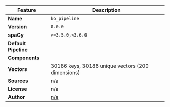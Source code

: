 | Feature | Description |
| --- | --- |
| **Name** | `ko_pipeline` |
| **Version** | `0.0.0` |
| **spaCy** | `>=3.5.0,<3.6.0` |
| **Default Pipeline** |  |
| **Components** |  |
| **Vectors** | 30186 keys, 30186 unique vectors (200 dimensions) |
| **Sources** | n/a |
| **License** | n/a |
| **Author** | [n/a]() |